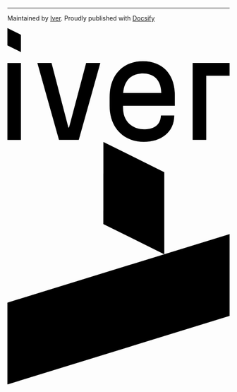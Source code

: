 ---

Maintained by [Iver](https://www.iver.com). Proudly published with [Docsify](https://docsify.js.org)

<!-- SVGs are embedded so that we can alter the fill color through CSS -->

<div class="iver-logo-left">
<svg version="1.1" xmlns="http://www.w3.org/2000/svg" xmlns:xlink="http://www.w3.org/1999/xlink" x="0px" y="0px" viewBox="0 0 346.5 177.2" style="enable-background:new 0 0 346.5 177.2;" xml:space="preserve">
<title>I_W_Neg_RGB</title>
<g><rect x="0" y="54.4" class="st0" width="21.1" height="119.8"></rect><polygon class="st0" points="96.1,154.8 95.1,154.8 68.8,54.4 46.7,54.4 80.4,174.2 111.3,174.2 144.9,54.4 122.8,54.4"></polygon><polygon class="st0" points="0,27 21.1,37.4 21.1,10.4 0,0"></polygon><path class="st0" d="M211.3,51.6c-29.4,0-51.9,19.3-51.9,56.7V121c0,35.6,23.2,56.2,53.4,56.2c25.8,0,47.4-14.3,47.4-41.1h-20.8 c-0.8,17.1-13.6,21.5-26.6,21.5c-14.2,0-32.5-8.9-32.5-33.6V121h80.8v-17.2C261.1,72.8,242.7,51.6,211.3,51.6z M180.5,101.1 c0.8-8.9,3.3-15.1,6.9-19.9c6.1-8.2,16.7-10.5,24.1-10.5c13.8,0,28.2,7.4,28.4,30.4H180.5z"></path> <polygon class="st0" points="288.9,54.4 288.9,174.2 310.1,174.2 310.1,74.3 346.5,74.3 346.5,54.4"></polygon></g></svg>
</div>
<div class="iver-logo-right">
<svg version="1.1" xmlns="http://www.w3.org/2000/svg" xmlns:xlink="http://www.w3.org/1999/xlink" x="0px" y="0px" viewBox="0 0 347.7 379" style="enable-background:new 0 0 347.7 379;" xml:space="preserve">
<title>I_S_Neg_RGB</title>
<g><polygon class="st0" points="0,251.1 0,379 347.7,271.9 347.7,144"></polygon><polygon class="st0" points="245.5,47.2 150.2,0 150.1,128.3 245.5,175.5"></polygon></g>
</svg>
</div>
